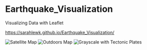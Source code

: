 # Earthquake_Visualization
Visualizing Data with Leaflet

https://sarahlewk.github.io/Earthquake_Visualization/

![Satellite Map](https://user-images.githubusercontent.com/46179696/59717913-d5097200-91cd-11e9-8e4a-8913b1feb164.png)
![Outdoors Map](https://user-images.githubusercontent.com/46179696/59717917-d89cf900-91cd-11e9-9c31-ffc250264b02.png)
![Grayscale with Tectonic Plates](https://user-images.githubusercontent.com/46179696/59717929-db97e980-91cd-11e9-8611-d76edd333cf1.png)
